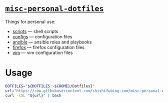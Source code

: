 # [`misc-personal-dotfiles`][repo]

Things for personal use:

- [scripts] — shell scripts
- [configs] — configuration files
- [ansible] — ansible roles and playbooks
- [firefox] — firefox configuration files
- [vim] — vim configuration files

# Usage

```bash
DOTFILES="${DOTFILES:-${HOME}/Dotfiles}"
url="https://raw.githubusercontent.com/shishifubing-com/misc-personal-dotfiles/main/scripts/setup.sh"
curl -sSL "${url}" | bash
```

<!-- internal links -->

[scripts]: ./scripts
[configs]: ./configs
[ansible]: ./ansible
[firefox]: ./firefox
[vim]: ./vim

<!-- external links -->

[repo]: https://github.com/shishifubing-com/misc-personal-dotfiles

<!-- shield links -->

[shield-in-progress]: https://img.shields.io/badge/status-in--progress-success?style=for-the-badge
